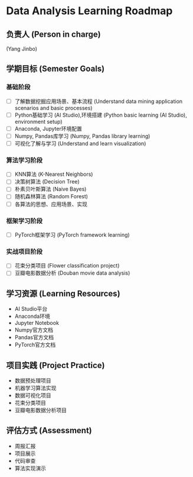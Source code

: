 # Data Analysis Learning Roadmap

## 负责人 (Person in charge)
(Yang Jinbo)

## 学期目标 (Semester Goals)

### 基础阶段
- [ ] 了解数据挖掘应用场景、基本流程 (Understand data mining application scenarios and basic processes)
- [ ] Python基础学习 (AI Studio),环境搭建 (Python basic learning (AI Studio), environment setup)
- [ ] Anaconda, Jupyter环境配置
- [ ] Numpy, Pandas库学习 (Numpy, Pandas library learning)
- [ ] 可视化了解与学习 (Understand and learn visualization)

### 算法学习阶段
- [ ] KNN算法 (K-Nearest Neighbors)
- [ ] 决策树算法 (Decision Tree)
- [ ] 朴素贝叶斯算法 (Naive Bayes)
- [ ] 随机森林算法 (Random Forest)
- [ ] 各算法的思想、应用场景、实现

### 框架学习阶段
- [ ] PyTorch框架学习 (PyTorch framework learning)

### 实战项目阶段
- [ ] 花束分类项目 (Flower classification project)
- [ ] 豆瓣电影数据分析 (Douban movie data analysis)

## 学习资源 (Learning Resources)
- AI Studio平台
- Anaconda环境
- Jupyter Notebook
- Numpy官方文档
- Pandas官方文档
- PyTorch官方文档

## 项目实践 (Project Practice)
- 数据预处理项目
- 机器学习算法实现
- 数据可视化项目
- 花束分类项目
- 豆瓣电影数据分析项目

## 评估方式 (Assessment)
- 周报汇报
- 项目展示
- 代码审查
- 算法实现演示
